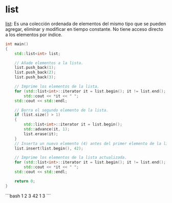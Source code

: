 # list

[list](https://en.cppreference.com/w/cpp/container/list): Es una colección ordenada de elementos del mismo tipo que se pueden agregar, eliminar y modificar en tiempo constante. No tiene acceso directo a los elementos por índice.

```cpp
int main()
{
    std::list<int> list;

    // Añade elementos a la lista.
    list.push_back(1);
    list.push_back(2);
    list.push_back(3);

    // Imprime los elementos de la lista.
    for (std::list<int>::iterator it = list.begin(); it != list.end(); ++it)
        std::cout << *it << " ";
    std::cout << std::endl;

    // Borra el segundo elemento de la lista.
    if (list.size() > 1)
    {
        std::list<int>::iterator it = list.begin();
        std::advance(it, 1);
        list.erase(it);
    }
    // Inserta un nuevo elemento (4) antes del primer elemento de la lista.
    list.insert(list.begin(), 42);

    // Imprime los elementos de la lista actualizada.
    for (std::list<int>::iterator it = list.begin(); it != list.end(); ++it)
        std::cout << *it << " ";
    std::cout << std::endl;

    return 0;
}
```
<Badge type="info" text="output" />
```bash
1 2 3
42 1 3
```